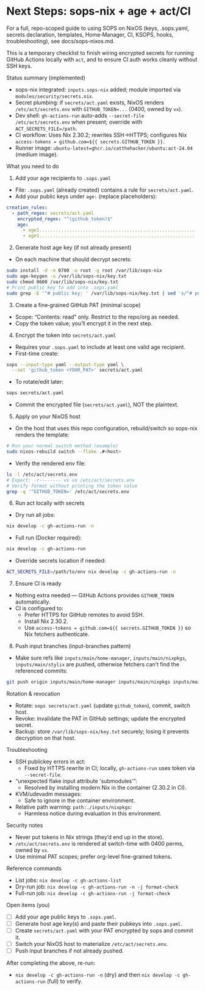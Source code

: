 # Next Steps: sops-nix + age + act/CI

For a full, repo-scoped guide to using SOPS on NixOS (keys, .sops.yaml, secrets declaration, templates, Home‑Manager, CI, KSOPS, hooks, troubleshooting), see docs/sops-nixos.md.

This is a temporary checklist to finish wiring encrypted secrets for running GitHub Actions locally with `act`, and to ensure CI auth works cleanly without SSH keys.

Status summary (implemented)

- sops-nix integrated: `inputs.sops-nix` added; module imported via `modules/security/secrets.nix`.
- Secret plumbing: if `secrets/act.yaml` exists, NixOS renders `/etc/act/secrets.env` with `GITHUB_TOKEN=...` (0400, owned by `vx`).
- Dev shell: `gh-actions-run` auto-adds `--secret-file /etc/act/secrets.env` when present; override with `ACT_SECRETS_FILE=/path`.
- CI workflow: Uses Nix 2.30.2; rewrites SSH→HTTPS; configures Nix `access-tokens = github.com=${{ secrets.GITHUB_TOKEN }}`.
- Runner image: `ubuntu-latest=ghcr.io/catthehacker/ubuntu:act-24.04` (medium image).

What you need to do

1. Add your age recipients to `.sops.yaml`

- File: `.sops.yaml` (already created) contains a rule for `secrets/act.yaml`.
- Add your public keys under `age:` (replace placeholders):

```yaml
creation_rules:
  - path_regex: secrets/act.yaml
    encrypted_regex: "^(github_token)$"
    age:
      - age1.........................................................
      - age1.........................................................
```

2. Generate host age key (if not already present)

- On each machine that should decrypt secrets:

```bash
sudo install -d -m 0700 -o root -g root /var/lib/sops-nix
sudo age-keygen -o /var/lib/sops-nix/key.txt
sudo chmod 0600 /var/lib/sops-nix/key.txt
# Print public key to add into .sops.yaml
sudo grep -E '^# public key: ' /var/lib/sops-nix/key.txt | sed 's/^# public key: //'
```

3. Create a fine‑grained GitHub PAT (minimal scope)

- Scope: “Contents: read” only. Restrict to the repo/org as needed.
- Copy the token value; you’ll encrypt it in the next step.

4. Encrypt the token into `secrets/act.yaml`

- Requires your `.sops.yaml` to include at least one valid age recipient.
- First-time create:

```bash
sops --input-type yaml --output-type yaml \
  --set 'github_token <YOUR_PAT>' secrets/act.yaml
```

- To rotate/edit later:

```bash
sops secrets/act.yaml
```

- Commit the encrypted file (`secrets/act.yaml`), NOT the plaintext.

5. Apply on your NixOS host

- On the host that uses this repo configuration, rebuild/switch so sops-nix renders the template:

```bash
# Run your normal switch method (example)
sudo nixos-rebuild switch --flake .#<host>
```

- Verify the rendered env file:

```bash
ls -l /etc/act/secrets.env
# Expect: -r-------- vx vx /etc/act/secrets.env
# Verify format without printing the token value
grep -q '^GITHUB_TOKEN=' /etc/act/secrets.env
```

6. Run act locally with secrets

- Dry run all jobs:

```bash
nix develop -c gh-actions-run -n
```

- Full run (Docker required):

```bash
nix develop -c gh-actions-run
```

- Override secrets location if needed:

```bash
ACT_SECRETS_FILE=/path/to/env nix develop -c gh-actions-run -n
```

7. Ensure CI is ready

- Nothing extra needed — GitHub Actions provides `GITHUB_TOKEN` automatically.
- CI is configured to:
  - Prefer HTTPS for GitHub remotes to avoid SSH.
  - Install Nix 2.30.2.
  - Use `access-tokens = github.com=${{ secrets.GITHUB_TOKEN }}` so Nix fetchers authenticate.

8. Push input branches (input-branches pattern)

- Make sure refs like `inputs/main/home-manager`, `inputs/main/nixpkgs`, `inputs/main/stylix` are pushed, otherwise fetchers can’t find the referenced commits:

```bash
git push origin inputs/main/home-manager inputs/main/nixpkgs inputs/main/stylix
```

Rotation & revocation

- Rotate: `sops secrets/act.yaml` (update `github_token`), commit, switch host.
- Revoke: invalidate the PAT in GitHub settings; update the encrypted secret.
- Backup: store `/var/lib/sops-nix/key.txt` securely; losing it prevents decryption on that host.

Troubleshooting

- SSH publickey errors in act:
  - Fixed by HTTPS rewrite in CI; locally, `gh-actions-run` uses token via `--secret-file`.
- “unexpected flake input attribute 'submodules'”:
  - Resolved by installing modern Nix in the container (2.30.2 in CI).
- KVM/udevadm messages:
  - Safe to ignore in the container environment.
- Relative path warning: `path:./inputs/nixpkgs`:
  - Harmless notice during evaluation in this environment.

Security notes

- Never put tokens in Nix strings (they’d end up in the store).
- `/etc/act/secrets.env` is rendered at switch-time with 0400 perms, owned by `vx`.
- Use minimal PAT scopes; prefer org-level fine-grained tokens.

Reference commands

- List jobs: `nix develop -c gh-actions-list`
- Dry-run job: `nix develop -c gh-actions-run -n -j format-check`
- Full-run job: `nix develop -c gh-actions-run -j format-check`

Open items (you)

- [ ] Add your age public keys to `.sops.yaml`.
- [ ] Generate host age key(s) and paste their pubkeys into `.sops.yaml`.
- [ ] Create `secrets/act.yaml` with your PAT encrypted by sops and commit it.
- [ ] Switch your NixOS host to materialize `/etc/act/secrets.env`.
- [ ] Push input branches if not already pushed.

After completing the above, re-run:

- `nix develop -c gh-actions-run -n` (dry) and then `nix develop -c gh-actions-run` (full) to verify.
